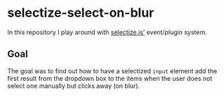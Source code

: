 # selectize-select-on-blur

In this repository I play around with [selectize.js’](https://selectize.github.io/selectize.js/) event/plugin system. 

## Goal

The goal was to find out how to have a selectized `input` element add the first result from the dropdown box to the items when the user does not select one manually but clicks away (on blur).
